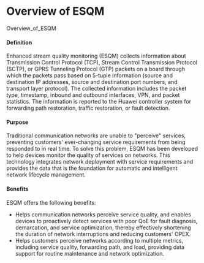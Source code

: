 Overview of ESQM
================

Overview_of_ESQM

#### Definition

Enhanced stream quality monitoring (ESQM) collects information about Transmission Control Protocol (TCP), Stream Control Transmission Protocol (SCTP), or GPRS Tunneling Protocol (GTP) packets on a board through which the packets pass based on 5-tuple information (source and destination IP addresses, source and destination port numbers, and transport layer protocol). The collected information includes the packet type, timestamp, inbound and outbound interfaces, VPN, and packet statistics. The information is reported to the Huawei controller system for forwarding path restoration, traffic restoration, or fault detection.


#### Purpose

Traditional communication networks are unable to "perceive" services, preventing customers' ever-changing service requirements from being responded to in real time. To solve this problem, ESQM has been developed to help devices monitor the quality of services on networks. This technology integrates network deployment with service requirements and provides the data that is the foundation for automatic and intelligent network lifecycle management.


#### Benefits

ESQM offers the following benefits:

* Helps communication networks perceive service quality, and enables devices to proactively detect services with poor QoE for fault diagnosis, demarcation, and service optimization, thereby effectively shortening the duration of network interruptions and reducing customers' OPEX.
* Helps customers perceive networks according to multiple metrics, including service quality, forwarding path, and load, providing data support for routine maintenance and network optimization.